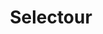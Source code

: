 ---
title: "Selectour"
url: /le-mans/selectour-avenue-du-general-de-gaulle/
shop: agence de voyage
---